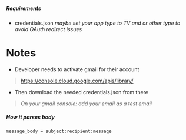 ##### Requirements
- credentials.json 
_maybe set your app type to TV and or other type to avoid OAuth redirect issues_

# Notes
- Developer needs to activate gmail for their account
> https://console.cloud.google.com/apis/library/
- Then download the needed credentials.json from there
> _On your gmail console: add your email as a test email_

##### How it parses body
```
message_body = subject:recipient:message
```
